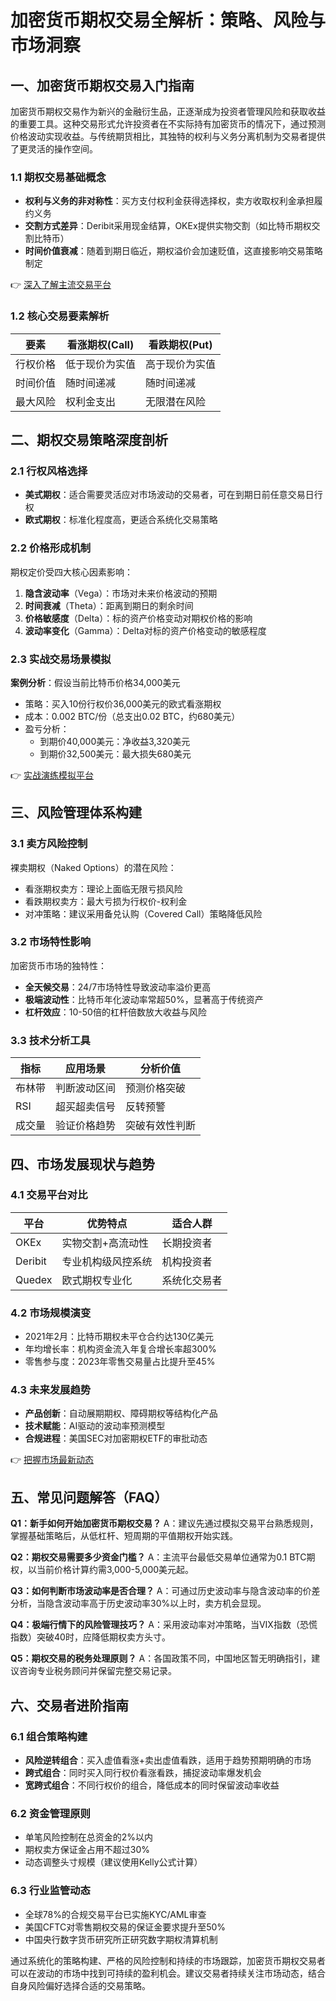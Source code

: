 # 加密货币期权交易全解析：策略、风险与市场洞察

## 一、加密货币期权交易入门指南

加密货币期权交易作为新兴的金融衍生品，正逐渐成为投资者管理风险和获取收益的重要工具。这种交易形式允许投资者在不实际持有加密货币的情况下，通过预测价格波动实现收益。与传统期货相比，其独特的权利与义务分离机制为交易者提供了更灵活的操作空间。

### 1.1 期权交易基础概念
- **权利与义务的非对称性**：买方支付权利金获得选择权，卖方收取权利金承担履约义务
- **交割方式差异**：Deribit采用现金结算，OKEx提供实物交割（如比特币期权交割比特币）
- **时间价值衰减**：随着到期日临近，期权溢价会加速贬值，这直接影响交易策略制定

👉 [深入了解主流交易平台](https://bit.ly/okx_welcome)

### 1.2 核心交易要素解析
| 要素        | 看涨期权(Call) | 看跌期权(Put) |
|-------------|----------------|----------------|
| 行权价格    | 低于现价为实值 | 高于现价为实值 |
| 时间价值    | 随时间递减     | 随时间递减     |
| 最大风险    | 权利金支出     | 无限潜在风险   |

## 二、期权交易策略深度剖析

### 2.1 行权风格选择
- **美式期权**：适合需要灵活应对市场波动的交易者，可在到期日前任意交易日行权
- **欧式期权**：标准化程度高，更适合系统化交易策略

### 2.2 价格形成机制
期权定价受四大核心因素影响：
1. **隐含波动率**（Vega）：市场对未来价格波动的预期
2. **时间衰减**（Theta）：距离到期日的剩余时间
3. **价格敏感度**（Delta）：标的资产价格变动对期权价格的影响
4. **波动率变化**（Gamma）：Delta对标的资产价格变动的敏感程度

### 2.3 实战交易场景模拟
**案例分析**：假设当前比特币价格34,000美元
- 策略：买入10份行权价36,000美元的欧式看涨期权
- 成本：0.002 BTC/份（总支出0.02 BTC，约680美元）
- 盈亏分析：
  - 到期价40,000美元：净收益3,320美元
  - 到期价32,500美元：最大损失680美元

👉 [实战演练模拟平台](https://bit.ly/okx_welcome)

## 三、风险管理体系构建

### 3.1 卖方风险控制
裸卖期权（Naked Options）的潜在风险：
- 看涨期权卖方：理论上面临无限亏损风险
- 看跌期权卖方：最大亏损为行权价-权利金
- 对冲策略：建议采用备兑认购（Covered Call）策略降低风险

### 3.2 市场特性影响
加密货币市场的独特性：
- **全天候交易**：24/7市场特性导致波动率溢价更高
- **极端波动性**：比特币年化波动率常超50%，显著高于传统资产
- **杠杆效应**：10-50倍的杠杆倍数放大收益与风险

### 3.3 技术分析工具
| 指标        | 应用场景                  | 分析价值       |
|-------------|---------------------------|----------------|
| 布林带      | 判断波动区间              | 预测价格突破   |
| RSI         | 超买超卖信号              | 反转预警       |
| 成交量      | 验证价格趋势              | 突破有效性判断 |

## 四、市场发展现状与趋势

### 4.1 交易平台对比
| 平台       | 优势特点                | 适合人群          |
|------------|-------------------------|-------------------|
| OKEx       | 实物交割+高流动性       | 长期投资者        |
| Deribit    | 专业机构级风控系统      | 机构投资者        |
| Quedex     | 欧式期权专业化         | 系统化交易者      |

### 4.2 市场规模演变
- 2021年2月：比特币期权未平仓合约达130亿美元
- 年均增长率：机构资金流入年复合增长率超300%
- 零售参与度：2023年零售交易量占比提升至45%

### 4.3 未来发展趋势
- **产品创新**：自动展期期权、障碍期权等结构化产品
- **技术赋能**：AI驱动的波动率预测模型
- **合规进程**：美国SEC对加密期权ETF的审批动态

👉 [把握市场最新动态](https://bit.ly/okx_welcome)

## 五、常见问题解答（FAQ）

**Q1：新手如何开始加密货币期权交易？**
A：建议先通过模拟交易平台熟悉规则，掌握基础策略后，从低杠杆、短周期的平值期权开始实践。

**Q2：期权交易需要多少资金门槛？**
A：主流平台最低交易单位通常为0.1 BTC期权，以当前价格计算约需3,000-5,000美元起。

**Q3：如何判断市场波动率是否合理？**
A：可通过历史波动率与隐含波动率的价差分析，当隐含波动率高于历史波动率30%以上时，卖方机会显现。

**Q4：极端行情下的风险管理技巧？**
A：采用波动率对冲策略，当VIX指数（恐慌指数）突破40时，应降低期权卖方头寸。

**Q5：期权交易的税务处理原则？**
A：各国政策不同，中国地区暂无明确指引，建议咨询专业税务顾问并保留完整交易记录。

## 六、交易者进阶指南

### 6.1 组合策略构建
- **风险逆转组合**：买入虚值看涨+卖出虚值看跌，适用于趋势预期明确的市场
- **跨式组合**：同时买入同行权价看涨看跌，捕捉波动率爆发机会
- **宽跨式组合**：不同行权价的组合，降低成本的同时保留波动率收益

### 6.2 资金管理原则
- 单笔风险控制在总资金的2%以内
- 期权卖方保证金占用不超过30%
- 动态调整头寸规模（建议使用Kelly公式计算）

### 6.3 行业监管动态
- 全球78%的合规交易平台已实施KYC/AML审查
- 美国CFTC对零售期权交易的保证金要求提升至50%
- 中国央行数字货币研究所正研究数字期权清算机制

通过系统化的策略构建、严格的风险控制和持续的市场跟踪，加密货币期权交易者可以在波动的市场中找到可持续的盈利机会。建议交易者持续关注市场动态，结合自身风险偏好选择合适的交易策略。